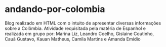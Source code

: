 # andando-por-colombia
Blog realizado em HTML com o intuito de apresentar diversas informações sobre a Colômbia. Atividade requisitada pela matéria de Espanhol e realizada em grupo por: Marina Liz, Leandro Coelho, Gislaine Coutinho, Cauã Gustavo, Kauan Matheus, Camila Martins e Amanda Emidio
